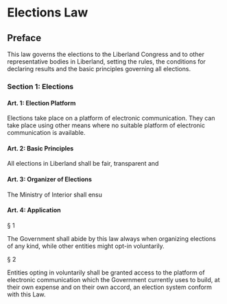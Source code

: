 # Elections Law

## Preface
This law governs the elections to the Liberland Congress and to other representative bodies in Liberland, setting the rules, the conditions for declaring results and the basic principles governing all elections.


### Section 1: Elections

#### Art. 1: Election Platform
Elections take place on a platform of electronic communication. They can take place using other means where no suitable platform of electronic communication is available.

#### Art. 2: Basic Principles
All elections in Liberland shall be fair, transparent and 

#### Art. 3: Organizer of Elections
The Ministry of Interior shall ensu

#### Art. 4: Application

§ 1

The Government shall abide by this law always when organizing elections of any kind, while other entities might opt-in voluntarily. 

§ 2

Entities opting in voluntarily shall be granted access to the platform of electronic communication which the Government currently uses to build, at their own expense and on their own accord, an election system conform with this Law.
